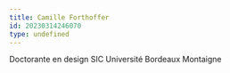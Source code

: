 ```yaml
---
title: Camille Forthoffer
id: 20230314246070
type: undefined
---
```


Doctorante en design SIC Université Bordeaux Montaigne